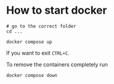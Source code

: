 # How to start docker


```
# go to the correct folder
cd ... 

docker compose up
```

If you want to exit `CTRL+C`.

To remove the containers completely run

```
docker compose down
```